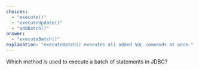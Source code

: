 ```yaml
---
choices:
  - "execute()"
  - "executeUpdate()"
  - "addBatch()"
answer:
  - "executeBatch()"
explanation: "executeBatch() executes all added SQL commands at once."
---
```


Which method is used to execute a batch of statements in JDBC?
